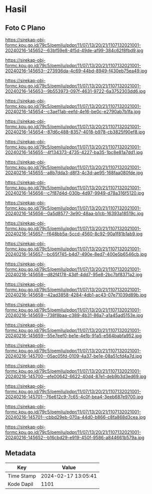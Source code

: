 # Hasil

## Foto C Plano

https://sirekap-obj-formc.kpu.go.id/79c5/pemilu/pdpr/11/07/13/20/21/1107132021001-20240216-145652--63bf59e8-4f5d-49de-af99-384c62f8fbd9.jpg

https://sirekap-obj-formc.kpu.go.id/79c5/pemilu/pdpr/11/07/13/20/21/1107132021001-20240216-145653--273936da-4c69-44bd-8949-f430eb75ea49.jpg

https://sirekap-obj-formc.kpu.go.id/79c5/pemilu/pdpr/11/07/13/20/21/1107132021001-20240216-145653--9b553973-097f-4631-9722-6a3752303dd6.jpg

https://sirekap-obj-formc.kpu.go.id/79c5/pemilu/pdpr/11/07/13/20/21/1107132021001-20240216-145654--c3ae11ab-eefd-4e16-be0c-e2790ab7b1fa.jpg

https://sirekap-obj-formc.kpu.go.id/79c5/pemilu/pdpr/11/07/13/20/21/1107132021001-20240216-145654--87d6c488-8357-4018-b978-cb3825f90ef8.jpg

https://sirekap-obj-formc.kpu.go.id/79c5/pemilu/pdpr/11/07/13/20/21/1107132021001-20240216-145655--4f134373-4735-4227-ba35-1bc8e81a7dd1.jpg

https://sirekap-obj-formc.kpu.go.id/79c5/pemilu/pdpr/11/07/13/20/21/1107132021001-20240216-145655--a8b7dda3-d8f3-4c3d-ae95-168faa080fde.jpg

https://sirekap-obj-formc.kpu.go.id/79c5/pemilu/pdpr/11/07/13/20/21/1107132021001-20240216-145656--c7f87d4d-030b-4d97-9949-d78a316f5120.jpg

https://sirekap-obj-formc.kpu.go.id/79c5/pemilu/pdpr/11/07/13/20/21/1107132021001-20240216-145656--0a5d8577-3e90-48aa-b1cb-16393a18519c.jpg

https://sirekap-obj-formc.kpu.go.id/79c5/pemilu/pdpr/11/07/13/20/21/1107132021001-20240216-145657--f648bb5a-5ccd-4560-8c92-90a1f81b1ab9.jpg

https://sirekap-obj-formc.kpu.go.id/79c5/pemilu/pdpr/11/07/13/20/21/1107132021001-20240216-145657--bc65f745-b4d7-490e-8ed7-400e5b6546cb.jpg

https://sirekap-obj-formc.kpu.go.id/79c5/pemilu/pdpr/11/07/13/20/21/1107132021001-20240216-145658--d82f4178-43df-4dd7-95e8-2bc7bf8371a2.jpg

https://sirekap-obj-formc.kpu.go.id/79c5/pemilu/pdpr/11/07/13/20/21/1107132021001-20240216-145658--42ad3858-4284-4db1-ac43-07e71039d89b.jpg

https://sirekap-obj-formc.kpu.go.id/79c5/pemilu/pdpr/11/07/13/20/21/1107132021001-20240216-145659--738f8baa-c389-4b31-86a7-a1a45ad5153e.jpg

https://sirekap-obj-formc.kpu.go.id/79c5/pemilu/pdpr/11/07/13/20/21/1107132021001-20240216-145659--55e7eef0-be1e-4e1b-91a5-e564babfa952.jpg

https://sirekap-obj-formc.kpu.go.id/79c5/pemilu/pdpr/11/07/13/20/21/1107132021001-20240216-145700--05ac05fd-0109-4a37-be1e-08a51cfd4a7d.jpg

https://sirekap-obj-formc.kpu.go.id/79c5/pemilu/pdpr/11/07/13/20/21/1107132021001-20240216-145700--efe00642-6622-40d4-87e1-deb9b3d3ed69.jpg

https://sirekap-obj-formc.kpu.go.id/79c5/pemilu/pdpr/11/07/13/20/21/1107132021001-20240216-145701--76e612c9-7c65-4c0f-bea4-3eeb687e9700.jpg

https://sirekap-obj-formc.kpu.go.id/79c5/pemilu/pdpr/11/07/13/20/21/1107132021001-20240216-145701--cbbd29eb-070a-44d0-b866-c8fa868d3cea.jpg

https://sirekap-obj-formc.kpu.go.id/79c5/pemilu/pdpr/11/07/13/20/21/1107132021001-20240216-145652--b16cbd29-e919-450f-9586-a844661b579a.jpg


## Metadata

| Key        | Value               |
| ---------- | ------------------- |
| Time Stamp | 2024-02-17 13:05:41 |
| Kode Dapil | 1101                |



